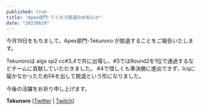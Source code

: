 ```yaml
---
published: true
title: "Apex部門-てくのろ脱退のお知らせ"
date: "20230619"
---
```


今月19日をもちまして、Apex部門-Tekunoro が脱退することをご報告いたします。

Tekunoroは algs sp2 cc#3,4で共に出場し、#3ではRound2を1位で通過するなどチームに貢献していただきました。
#4で惜しくも準決勝に進出できず、lcqに届かなかったためFAを出して脱退という形になりました。

今後の活躍をお祈り申し上げます。

**Tekunoro** [[Twitter](https://twitter.com/TekunoroGT) | [Twitch](https://www.twitch.tv/tekunoro_ttv)]